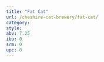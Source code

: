 ```yaml
---
title: "Fat Cat"
url: /cheshire-cat-brewery/fat-cat/
category: 
style: 
abv: 7.25
ibu: 0
srm: 0
upc: 0
---
```


